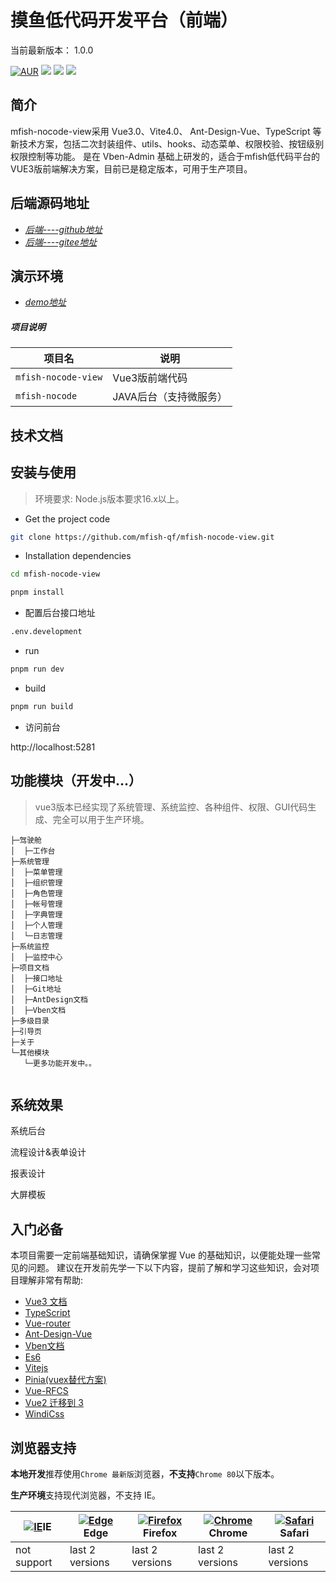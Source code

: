 摸鱼低代码开发平台（前端）
======================================
当前最新版本： 1.0.0

[![AUR](https://img.shields.io/badge/license-MIT%20License%20-blue.svg)](https://github.com/mfish-qf/mfish-nocode-view/blob/main/LICENSE)
[![](https://img.shields.io/badge/Author-mfish-orange.svg)](http://www.mfish.com.cn)
[![](https://img.shields.io/badge/Blog-个人博客-yellow.svg)](http://www.mfish.com.cn)
[![](https://img.shields.io/badge/version-1.0.0-brightgreen.svg)](https://github.com/mfish-qf/mfish-nocode-view/releases/tag/v1.0.0)

## 简介
mfish-nocode-view采用 Vue3.0、Vite4.0、 Ant-Design-Vue、TypeScript 等新技术方案，包括二次封装组件、utils、hooks、动态菜单、权限校验、按钮级别权限控制等功能。
是在 Vben-Admin 基础上研发的，适合于mfish低代码平台的VUE3版前端解决方案，目前已是稳定版本，可用于生产项目。

##  后端源码地址
* *[后端----github地址](https://github.com/mfish-qf/mfish-nocode)*
* *[后端----gitee地址](https://gitee.com/qiufeng9862/mfish-nocode)*
## 演示环境
* *[demo地址](http://app.mfish.com.cn:11119)*

##### 项目说明

| 项目名                 | 说明                     | 
|---------------------|------------------------|
| `mfish-nocode-view` | Vue3版前端代码 | 
| `mfish-nocode`      | JAVA后台（支持微服务）        |  

## 技术文档


## 安装与使用


> 环境要求: Node.js版本要求16.x以上。


- Get the project code

```bash
git clone https://github.com/mfish-qf/mfish-nocode-view.git
```

- Installation dependencies

```bash
cd mfish-nocode-view

pnpm install

```

- 配置后台接口地址
```bash
.env.development
```

- run

```bash
pnpm run dev
```


- build

```bash
pnpm run build
```


- 访问前台

http://localhost:5281

## 功能模块（开发中...）
> vue3版本已经实现了系统管理、系统监控、各种组件、权限、GUI代码生成、完全可以用于生产环境。

```
├─驾驶舱
│  ├─工作台
├─系统管理
│  ├─菜单管理
│  ├─组织管理
│  ├─角色管理
│  ├─帐号管理
│  ├─字典管理
│  ├─个人管理
│  └─日志管理
├─系统监控
│  ├─监控中心
├─项目文档
│  ├─接口地址
│  ├─Git地址
│  ├─AntDesign文档
│  ├─Vben文档
├─多级目录
├─引导页
├─关于
└─其他模块 
   └─更多功能开发中。。 
   
```

##   系统效果
系统后台

流程设计&表单设计

报表设计

大屏模板




## 入门必备

本项目需要一定前端基础知识，请确保掌握 Vue 的基础知识，以便能处理一些常见的问题。 建议在开发前先学一下以下内容，提前了解和学习这些知识，会对项目理解非常有帮助:

*   [Vue3 文档](https://v3.vuejs.org/)
*   [TypeScript](https://www.typescriptlang.org/)
*   [Vue-router](https://next.router.vuejs.org/)
*   [Ant-Design-Vue](https://2x.antdv.com/docs/vue/introduce-cn/)
*   [Vben文档](https://doc.vvbin.cn/)
*   [Es6](https://es6.ruanyifeng.com/)
*   [Vitejs](https://vitejs.dev/)
*   [Pinia(vuex替代方案)](https://pinia.esm.dev/introduction.html)
*   [Vue-RFCS](https://github.com/vuejs/rfcs)
*   [Vue2 迁移到 3](https://v3.vuejs.org/guide/migration/introduction.html)
*   [WindiCss](https://windicss.netlify.app/)


##   浏览器支持

**本地开发**推荐使用`Chrome 最新版`浏览器，**不支持**`Chrome 80`以下版本。

**生产环境**支持现代浏览器，不支持 IE。

| [![IE](https://raw.githubusercontent.com/alrra/browser-logos/master/src/archive/internet-explorer_9-11/internet-explorer_9-11_48x48.png)](http://godban.github.io/browsers-support-badges/)IE | [![ Edge](https://raw.githubusercontent.com/alrra/browser-logos/master/src/edge/edge_48x48.png)](http://godban.github.io/browsers-support-badges/)Edge | [![Firefox](https://raw.githubusercontent.com/alrra/browser-logos/master/src/firefox/firefox_48x48.png)](http://godban.github.io/browsers-support-badges/)Firefox | [![Chrome](https://raw.githubusercontent.com/alrra/browser-logos/master/src/chrome/chrome_48x48.png)](http://godban.github.io/browsers-support-badges/)Chrome | [![Safari](https://raw.githubusercontent.com/alrra/browser-logos/master/src/safari/safari_48x48.png)](http://godban.github.io/browsers-support-badges/)Safari |
| --- | --- | --- | --- | --- |
| not support | last 2 versions | last 2 versions | last 2 versions | last 2 versions |
